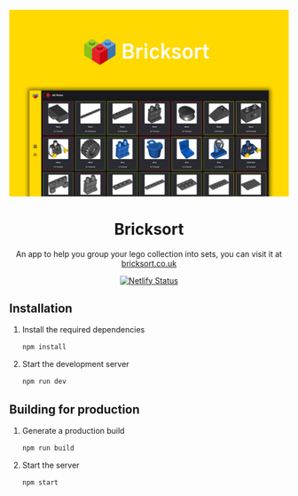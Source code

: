 ![icon](images/banner.png)

<h1 align="center">
  Bricksort
</h1>
<p align="center">
 An app to help you group your lego collection into sets, you can visit it at <a href="https://bricksort.co.uk" target="_blank">bricksort.co.uk</a>
</p>

<p align="center">
  <a href="https://app.netlify.com/sites/bricksort/deploys" target="_blank">
    <img src="https://api.netlify.com/api/v1/badges/c93cd150-d25e-4480-9221-2125b1c10371/deploy-status" alt="Netlify Status" />
  </a>
</p>

## Installation

1. Install the required dependencies

   ```sh
   npm install
   ```

2. Start the development server

   ```sh
   npm run dev
   ```

## Building for production

1. Generate a production build

   ```sh
   npm run build
   ```

2. Start the server

   ```sh
   npm start
   ```
